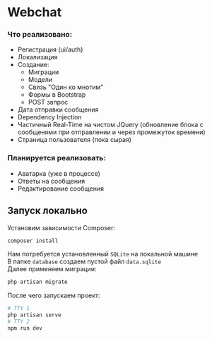# Webchat

### Что реализовано:

- Регистрация (ui/auth)
- Локализация
- Создание:
    - Миграции
    - Модели
    - Связь "Один ко многим"
    - Формы в Bootstrap
    - POST запрос
- Дата отправки сообщения
- Dependency Injection
- Частичный Real-Time на чистом JQuery (обновление блока с сообщенями при отправлении и через промежуток времени)
- Страница пользователя (пока сырая)

### Планируется реализовать:

- Аватарка (уже в процессе)
- Ответы на сообщения
- Редактирование сообщения

## Запуск локально
Установим зависимости Composer:
```bash
composer install
```
Нам потребуется установленный ```SQLite``` на локальной машине\
В папке ```database``` создаем пустой файл ```data.sqlite```\
Далее применяем миграции:
```bash
php artisan migrate
```
После чего запускаем проект:
```bash
# TTY 1
php artisan serve
# TTY 2
npm run dev
```
